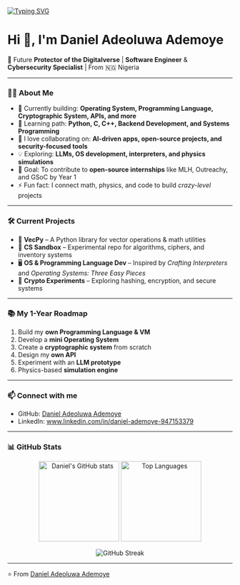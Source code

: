 [![Typing SVG](https://readme-typing-svg.demolab.com?font=Fira+Code&pause=1000&color=FF0000&center=true&vCenter=true&width=800&lines=Hi%2C+I'm+Daniel+Adeoluwa+Ademoye;Protector+of+the+Digitalverse;Aspiring+Software+Engineer;Cybersecurity+Enthusiast;Lifelong+Learner+%26+Innovator)](https://git.io/typing-svg)


# Hi 👋, I'm Daniel Adeoluwa Ademoye

🚀 Future **Protector of the Digitalverse** | **Software Engineer** & **Cybersecurity Specialist** | From 🇳🇬 Nigeria  

---

### 👨‍💻 About Me  
- 🔭 Currently building: **Operating System, Programming Language, Cryptographic System, APIs, and more**  
- 🌱 Learning path: **Python, C, C++, Backend Development, and Systems Programming**  
- 👯 I love collaborating on: **AI-driven apps, open-source projects, and security-focused tools**  
- 💡 Exploring: **LLMs, OS development, interpreters, and physics simulations**  
- 🎯 Goal: To contribute to **open-source internships** like MLH, Outreachy, and GSoC by Year 1  
- ⚡ Fun fact: I connect math, physics, and code to build *crazy-level* projects  

---

### 🛠️ Current Projects  
- 🧮 **VecPy** – A Python library for vector operations & math utilities  
- 🧩 **CS Sandbox** – Experimental repo for algorithms, ciphers, and inventory systems  
- 🖥️ **OS & Programming Language Dev** – Inspired by *Crafting Interpreters* and *Operating Systems: Three Easy Pieces*  
- 🔐 **Crypto Experiments** – Exploring hashing, encryption, and secure systems  

---

### 📚 My 1-Year Roadmap  
1. Build my **own Programming Language & VM**  
2. Develop a **mini Operating System**  
3. Create a **cryptographic system** from scratch  
4. Design my **own API**  
5. Experiment with an **LLM prototype**  
6. Physics-based **simulation engine**  

---

### 📫 Connect with me  
- GitHub: [Daniel Adeoluwa Ademoye](https://github.com/Ade20boss)  
- LinkedIn: www.linkedin.com/in/daniel-ademoye-947153379

---

### 📊 GitHub Stats

<p align="center">
  <img src="https://github-readme-stats.vercel.app/api?username=YourUsername&show_icons=true&theme=radical&hide_border=true" alt="Daniel's GitHub stats" height="180px"/>
  <img src="https://github-readme-stats.vercel.app/api/top-langs/?username=YourUsername&layout=compact&theme=radical&hide_border=true" alt="Top Languages" height="180px"/>
</p>

<p align="center">
  <img src="https://github-readme-streak-stats.herokuapp.com?user=YourUsername&theme=radical&hide_border=true" alt="GitHub Streak"/>
</p>

---

⭐ From [Daniel Adeoluwa Ademoye ](https://github.com/Ade20boss)  
